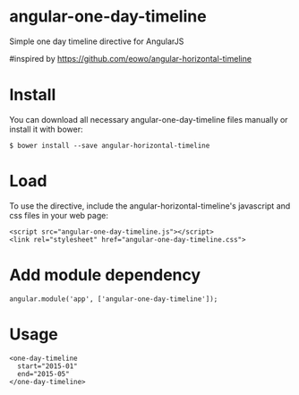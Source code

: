 # angular-one-day-timeline
Simple one day timeline directive for AngularJS

#inspired by
https://github.com/eowo/angular-horizontal-timeline

# Install
You can download all necessary angular-one-day-timeline files manually or install it with bower:

```
$ bower install --save angular-horizontal-timeline
```

# Load
To use the directive, include the angular-horizontal-timeline's javascript and css files in your web page:

```
<script src="angular-one-day-timeline.js"></script>
<link rel="stylesheet" href="angular-one-day-timeline.css">
```

# Add module dependency
```
angular.module('app', ['angular-one-day-timeline']);
```

# Usage
```
<one-day-timeline 
  start="2015-01" 
  end="2015-05"
</one-day-timeline>
```
